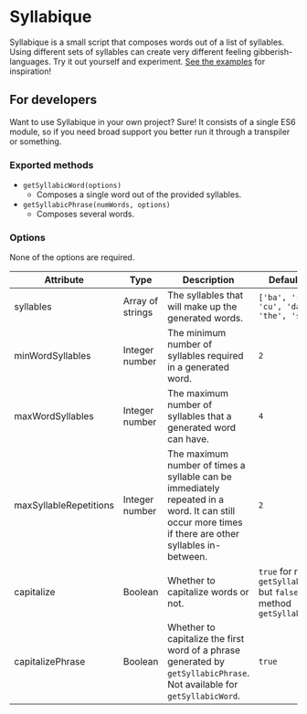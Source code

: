 # Syllabique
Syllabique is a small script that composes words out of a list of syllables. Using different sets of syllables can create very different feeling gibberish-languages. Try it out yourself and experiment. [See the examples](https://weber.nu/dev/syllabique) for inspiration!

## For developers
Want to use Syllabique in your own project? Sure! It consists of a single ES6 module, so if you need broad support you better run it through a transpiler or something.

### Exported methods
* `getSyllabicWord(options)`
  * Composes a single word out of the provided syllables.
* `getSyllabicPhrase(numWords, options)`
  * Composes several words.

### Options
None of the options are required.

Attribute | Type | Description | Default value
--- | --- | --- | ---
syllables | Array of strings | The syllables that will make up the generated words. | `['ba', 'ra', 'cu', 'da', 'in', 'the', 'sea']`
minWordSyllables | Integer number | The minimum number of syllables required in a generated word. | `2`
maxWordSyllables | Integer number | The maximum number of syllables that a generated word can have. | `4`
maxSyllableRepetitions | Integer number | The maximum number of times a syllable can be immediately repeated in a word. It can still occur more times if there are other syllables in-between. | `2`
capitalize | Boolean | Whether to capitalize words or not. | `true` for method `getSyllabicWord` but `false` for method `getSyllabicPhrase`
capitalizePhrase | Boolean | Whether to capitalize the first word of a phrase generated by `getSyllabicPhrase`. Not available for `getSyllabicWord`. | `true`
